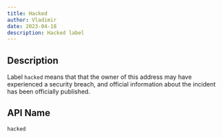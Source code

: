 ```yaml
---
title: Hacked
author: Vladimir
date: 2023-04-18
description: Hacked label
---
```


## Description

Label `hacked` means that that the owner of this address may have experienced a security breach, 
and official information about the incident has been officially published.

## API Name

`hacked`